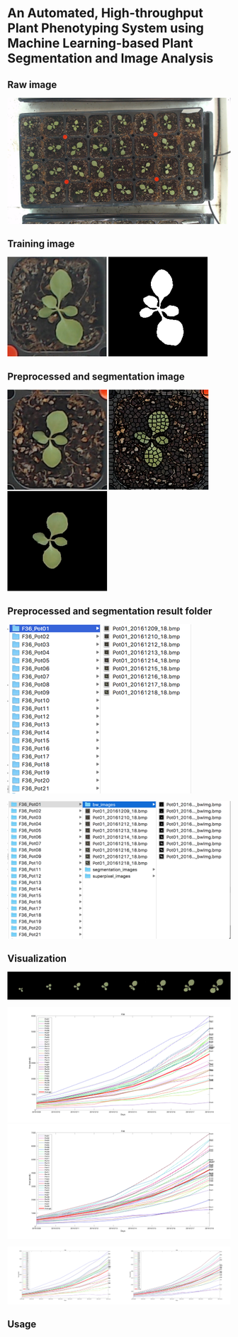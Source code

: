 # An Automated, High-throughput Plant Phenotyping System using Machine Learning-based Plant Segmentation and Image Analysis

## Raw image
![](raw_data_example.png)

## Training image
![](gt_example1.png) ![](gt_example2.png)

## Preprocessed and segmentation image
![](processed_example.bmp) ![](superpixel_example.bmp) ![](segmentation_example.bmp)

## Preprocessed and segmentation result folder
![](preprocess_example.png)

![](segmentation_processing_example.png)


## Visualization
![](time_series_example.png)

![](visualization_example2.png)
![](visualization_example3.png)

![](visualization_example.png)


## Usage